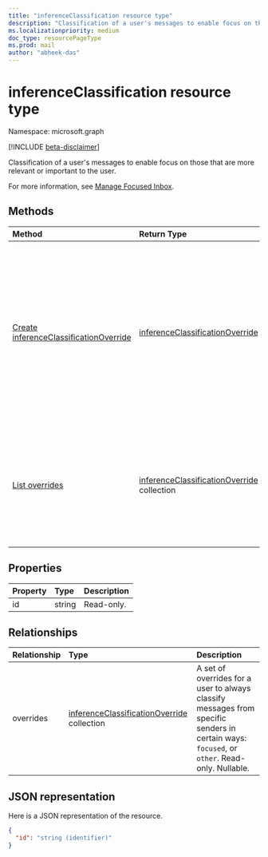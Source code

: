 ```yaml
---
title: "inferenceClassification resource type"
description: "Classification of a user's messages to enable focus on those that are more relevant or important to the user. "
ms.localizationpriority: medium
doc_type: resourcePageType
ms.prod: mail
author: "abheek-das"
---
```


# inferenceClassification resource type

Namespace: microsoft.graph

[!INCLUDE [beta-disclaimer](../../includes/beta-disclaimer.md)]

Classification of a user's messages to enable focus on those that are more relevant or important to the user.

For more information, see [Manage Focused Inbox](manage-focused-inbox.md).


## Methods

| Method		   | Return Type	|Description|
|:---------------|:--------|:----------|
|[Create inferenceClassificationOverride](../api/inferenceclassification-post-overrides.md) |[inferenceClassificationOverride](inferenceclassificationoverride.md)| Create an override for a sender identified by an SMTP address. Future messages from that SMTP address will be consistently classified as specified in the override.|
|[List overrides](../api/inferenceclassification-list-overrides.md) |[inferenceClassificationOverride](inferenceclassificationoverride.md) collection| Get the overrides that a user has set up to always classify messages from certain senders in specific ways.|

## Properties
| Property	   | Type	|Description|
|:---------------|:--------|:----------|
|id|string| Read-only.|

## Relationships
| Relationship | Type	|Description|
|:---------------|:--------|:----------|
|overrides|[inferenceClassificationOverride](inferenceclassificationoverride.md) collection| A set of overrides for a user to always classify messages from specific senders in certain ways: `focused`, or `other`. Read-only. Nullable.|

## JSON representation

Here is a JSON representation of the resource.

<!-- {
  "blockType": "resource",
  "keyProperty": "id",
  "optionalProperties": [

  ],
  "@odata.type": "microsoft.graph.inferenceClassification"
}-->

```json
{
  "id": "string (identifier)"
}

```

<!-- uuid: 8fcb5dbc-d5aa-4681-8e31-b001d5168d79
2015-10-25 14:57:30 UTC -->
<!--
{
  "type": "#page.annotation",
  "description": "inferenceClassification resource",
  "keywords": "",
  "section": "documentation",
  "tocPath": "",
  "suppressions": []
}
-->


